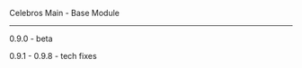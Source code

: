 Celebros Main - Base Module

-------------------------------

0.9.0 - beta

0.9.1 - 0.9.8 - tech fixes

